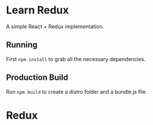 # Learn Redux

A simple React + Redux implementation. 
## Running

First `npm install` to grab all the necessary dependencies. 


## Production Build

Run `npm build` to create a distro folder and a bundle.js file.
# Redux
